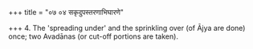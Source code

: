 +++
title = "०७ ०४ सकृदुपस्तरणाभिघारणे"

+++
4. The 'spreading under' and the sprinkling over (of Ājya are done) once; two Avadānas (or cut-off portions are taken).
